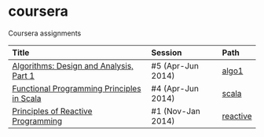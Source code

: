 coursera
========

Coursera assignments

| Title | Session | Path |
| :---- | :------ | :--- |
| [Algorithms: Design and Analysis, Part 1](https://class.coursera.org/algo-005) | #5 (Apr-Jun 2014) | [algo1](https://github.com/ncolomer/coursera/tree/master/algo1) |
| [Functional Programming Principles in Scala](https://class.coursera.org/progfun-004) | #4 (Apr-Jun 2014) | [scala](https://github.com/ncolomer/coursera/tree/master/scala) |
| [Principles of Reactive Programming](https://class.coursera.org/reactive-001) | #1 (Nov-Jan 2014) | [reactive](https://github.com/ncolomer/coursera/tree/master/reactive) |
